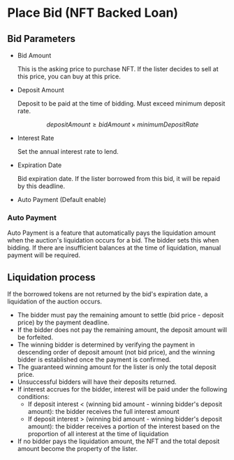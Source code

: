# Place Bid (NFT Backed Loan)

## Bid Parameters

- Bid Amount

  This is the asking price to purchase NFT. If the lister decides to sell at this price, you can buy at this price.

- Deposit Amount

  Deposit to be paid at the time of bidding. Must exceed minimum deposit rate.

  $$
  depositAmount \geq bidAmount \times minimumDepositRate
  $$

- Interest Rate

  Set the annual interest rate to lend.

- Expiration Date

  Bid expiration date. If the lister borrowed from this bid, it will be repaid by this deadline.

- Auto Payment (Default enable)

### Auto Payment

Auto Payment is a feature that automatically pays the liquidation amount when the auction's liquidation occurs for a bid.
The bidder sets this when bidding.
If there are insufficient balances at the time of liquidation, manual payment will be required.

## Liquidation process

If the borrowed tokens are not returned by the bid's expiration date, a liquidation of the auction occurs.

- The bidder must pay the remaining amount to settle (bid price - deposit price) by the payment deadline.
- If the bidder does not pay the remaining amount, the deposit amount will be forfeited.
- The winning bidder is determined by verifying the payment in descending order of deposit amount (not bid price), and the winning bidder is established once the payment is confirmed.
- The guaranteed winning amount for the lister is only the total deposit price.
- Unsuccessful bidders will have their deposits returned.
- If interest accrues for the bidder, interest will be paid under the following conditions:
  - If deposit interest < (winning bid amount - winning bidder's deposit amount): the bidder receives the full interest amount
  - If deposit interest > (winning bid amount - winning bidder's deposit amount): the bidder receives a portion of the interest based on the proportion of all interest at the time of liquidation
- If no bidder pays the liquidation amount, the NFT and the total deposit amount become the property of the lister.
